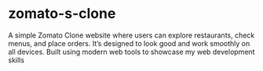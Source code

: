 # zomato-s-clone
A simple Zomato Clone website where users can explore restaurants, check menus, and place orders. It’s designed to look good and work smoothly on all devices. Built using modern web tools to showcase my web development skills
